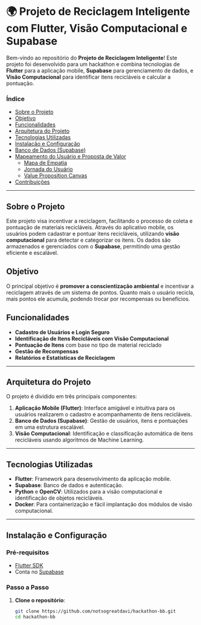 # 🌍 Projeto de Reciclagem Inteligente com Flutter, Visão Computacional e Supabase

Bem-vindo ao repositório do **Projeto de Reciclagem Inteligente**! Este projeto foi desenvolvido para um hackathon e combina tecnologias de **Flutter** para a aplicação mobile, **Supabase** para gerenciamento de dados, e **Visão Computacional** para identificar itens recicláveis e calcular a pontuação. 

### Índice

- [Sobre o Projeto](#sobre-o-projeto)
- [Objetivo](#objetivo)
- [Funcionalidades](#funcionalidades)
- [Arquitetura do Projeto](#arquitetura-do-projeto)
- [Tecnologias Utilizadas](#tecnologias-utilizadas)
- [Instalação e Configuração](#instalação-e-configuração)
- [Banco de Dados (Supabase)](#banco-de-dados-supabase)
- [Mapeamento do Usuário e Proposta de Valor](#mapeamento-do-usuário-e-proposta-de-valor)
  - [Mapa de Empatia](#mapa-de-empatia)
  - [Jornada do Usuário](#jornada-do-usuário)
  - [Value Proposition Canvas](#value-proposition-canvas)
- [Contribuições](#contribuições)

---

## Sobre o Projeto

Este projeto visa incentivar a reciclagem, facilitando o processo de coleta e pontuação de materiais recicláveis. Através do aplicativo mobile, os usuários podem cadastrar e pontuar itens recicláveis, utilizando **visão computacional** para detectar e categorizar os itens. Os dados são armazenados e gerenciados com o **Supabase**, permitindo uma gestão eficiente e escalável.

## Objetivo

O principal objetivo é **promover a conscientização ambiental** e incentivar a reciclagem através de um sistema de pontos. Quanto mais o usuário recicla, mais pontos ele acumula, podendo trocar por recompensas ou benefícios.

## Funcionalidades

- **Cadastro de Usuários e Login Seguro**
- **Identificação de Itens Recicláveis com Visão Computacional**
- **Pontuação de Itens** com base no tipo de material reciclado
- **Gestão de Recompensas**
- **Relatórios e Estatísticas de Reciclagem**

---

## Arquitetura do Projeto

O projeto é dividido em três principais componentes:

1. **Aplicação Mobile (Flutter)**: Interface amigável e intuitiva para os usuários realizarem o cadastro e acompanhamento de itens recicláveis.
2. **Banco de Dados (Supabase)**: Gestão de usuários, itens e pontuações em uma estrutura escalável.
3. **Visão Computacional**: Identificação e classificação automática de itens recicláveis usando algoritmos de Machine Learning.

---

## Tecnologias Utilizadas

- **Flutter**: Framework para desenvolvimento da aplicação mobile.
- **Supabase**: Banco de dados e autenticação.
- **Python** e **OpenCV**: Utilizados para a visão computacional e identificação de objetos recicláveis.
- **Docker**: Para containerização e fácil implantação dos módulos de visão computacional.

---

## Instalação e Configuração

### Pré-requisitos

- [Flutter SDK](https://flutter.dev/docs/get-started/install)
- Conta no [Supabase](https://supabase.io/)

### Passo a Passo

1. **Clone o repositório**:
   ```bash
   git clone https://github.com/notsogreatdavi/hackathon-bb.git
   cd hackathon-bb
